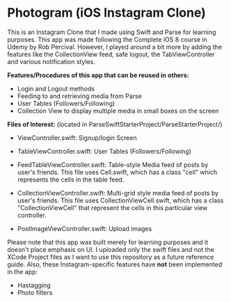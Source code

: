 # Photogram (iOS Instagram Clone)

This is an Instagram Clone that I made using Swift and Parse for learning purposes. This app was made following the Complete iOS 8 course in Udemy by Rob Percival. However, I played around a bit more by adding the features like the CollectionView feed, safe logout, the TabViewController and various notification styles.

**Features/Procedures of this app that can be reused in others:**
- Login and Logout methods
- Feeding to and retrieving media from Parse
- User Tables (Followers/Following)
- Collection View to display multiple media in small boxes on the screen

**Files of Interest:**
(located in ParseSwiftStarterProject/ParseStarterProject/)
- ViewController.swift: Signup/login Screen

- TableViewController.swift: User Tables (Followers/Following)

- FeedTableViewController.swift: Table-style Media feed of posts by user's friends. This file uses Cell.swift, which has a class "cell" which represents the cells in the table feed.

- CollectionViewController.swift: Multi-grid style media feed of posts by user's friends. This file uses CollectionViewCell.swift, which has a class "CollectionViewCell" that represent the cells in this particular view controller.

- PostImageViewController.swift: Upload images

Please note that this app was built merely for learning purposes and it doesn't place emphasis on UI. I uploaded only the swift files and not the XCode Project files as I want to use this repository as a future reference guide. Also, these Instagram-specific features have **not** been implemented in the app:
- Hastagging
- Photo filters



